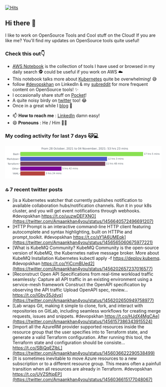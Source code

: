 [![Hits](https://hits.seeyoufarm.com/api/count/incr/badge.svg?url=https%3A%2F%2Fgithub.com%2Fakhan4u%2Fhit-counter&count_bg=%2379C83D&title_bg=%23555555&icon=&icon_color=%23E7E7E7&title=visits&edge_flat=false)](https://hits.seeyoufarm.com)

## Hi there 👋

I like to work on OpenSource Tools and Cool stuff on the Cloud! If you are like me? You'll find my updates on OpenSource tools quite useful!

### Check this out👇

* [AWS Notebook](https://histre.com/public/notebooks/dnllyanu/aws/) is the collection of tools I have used or browsed in my daily search 🕵️ could be useful if you work on AWS ☁️
* This notebook talks more about [Kubernetes](https://histre.com/public/notebooks/6uxdvo3y/kubernetes/) quite be overwhelming! 😅
* follow [#devopskhan](https://www.linkedin.com/feed/hashtag/devopskhan/) on LinkedIn & my [subreddit](https://www.reddit.com/r/devopskhan/) for more frequent content on OpenSource tools! ✨
* I occasionally share stuff on [Pocket](https://getpocket.com/@ej6g8d1dp2829A16a9Tf5d4T6bAMp3d8791rejDe86yem3bm4e14ex4fT4dluk29)!
* A quite noisy birdy on [twitter](https://twitter.com/Amaankhan4you) too! 😂
* Once in a great while I [blog](https://linuxparrot.com/) 😬


- 📫 **How to reach me** : [LinkedIn](https://www.linkedin.com/in/amaan-khan-linux-ninja) damn easy!
- 😄 **Pronouns** : He / Him 🤷‍♂️

### My coding activity for last 7 days 🐱💻

<img src="https://github.com/akhan4u/akhan4u/blob/main/images/stat.svg" alt="Amaan's Wakatime Activity!"/>

### 🔝 7 recent twitter posts
<!-- DEVDOJO:START -->
- [is a Kubernetes watcher that currently publishes notification to available collaboration hubs/notification channels. Run it in your k8s cluster, and you will get event notifications through webhooks. #devopskhan https://t.co/uuzwDEFXNO](https://twitter.com/Amaankhan4you/status/1456640572496691207)
- [HTTP Prompt is an interactive command-line HTTP client featuring autocomplete and syntax highlighting, built on HTTPie and prompt_toolkit. #devopskhan https://t.co/sY1A6UMEqk](https://twitter.com/Amaankhan4you/status/1456565060675977221)
- [What is KubeMQ Community? KubeMQ Community is the open-source version of KubeMQ, the Kubernetes native message broker. More about KubeMQ Installation Kubernetes kubectl apply -f https://deploy.kubemq. #devopskhan https://t.co/YjCcmBUed2](https://twitter.com/Amaankhan4you/status/1456202657237016577)
- [Reconstruct Open API Specifications from real-time workload traffic seamlessly: Capture all API traffic in an existing environment using a service-mesh framework Construct the OpenAPI specification by observing the API traffic Upload OpenAPI spec, review… https://t.co/lGby35Jdvq](https://twitter.com/Amaankhan4you/status/1456202650949758977)
- [Lab wraps Git, making it simple to clone, fork, and interact with repositories on GitLab, including seamless workflows for creating merge requests, issues and snippets. #devopskhan https://t.co/HJdX4MgCAe](https://twitter.com/Amaankhan4you/status/1456157386343915524)
- [Import all the AzureRM provider supported resources inside the resource group that the user specifies into to Terraform state, and generate a valid Terraform configuration. After running this tool, the Terraform state and configuration should be consiste… https://t.co/SBiQqEZlbL](https://twitter.com/Amaankhan4you/status/1456036622290538499)
- [It is sometimes inevitable to move Azure resources to a new subscription or to a different resource group. This means often a painfull transition when all resources are already in Terraform. #devopskhan https://t.co/UVZSftjpEP](https://twitter.com/Amaankhan4you/status/1456036615177048067)
<!-- DEVDOJO:END -->

<!-- ![Amaan's GitHub stats](https://github-readme-stats.vercel.app/api?username=akhan4u&count_private=true&show_icons=true&hide=contribs) -->
